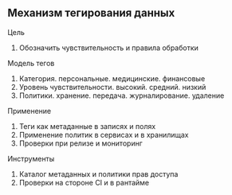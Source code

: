 ## Механизм тегирования данных

Цель
1. Обозначить чувствительность и правила обработки

Модель тегов
1. Категория. персональные. медицинские. финансовые
2. Уровень чувствительности. высокий. средний. низкий
3. Политики. хранение. передача. журналирование. удаление

Применение
1. Теги как метаданные в записях и полях
2. Применение политик в сервисах и в хранилищах
3. Проверки при релизе и мониторинг

Инструменты
1. Каталог метаданных и политики прав доступа
2. Проверки на стороне CI и в рантайме